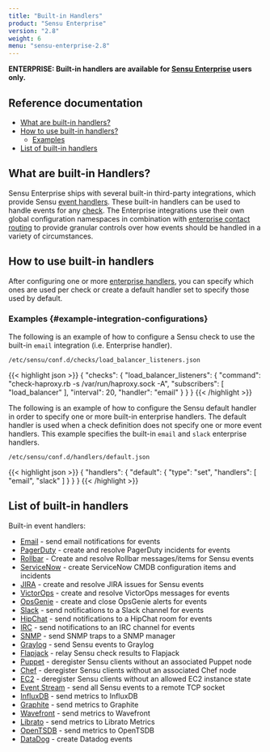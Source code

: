 ```yaml
---
title: "Built-in Handlers"
product: "Sensu Enterprise"
version: "2.8"
weight: 6
menu: "sensu-enterprise-2.8"
---
```

**ENTERPRISE: Built-in handlers are available for [Sensu Enterprise][0]
users only.**

## Reference documentation

- [What are built-in handlers?](#what-are-built-in-handlers)
- [How to use built-in handlers?](#how-to-use-built-in-handlers)
  - [Examples](#example-integration-configurations)
- [List of built-in handlers](#list-of-built-in-handlers)

## What are built-in Handlers?

Sensu Enterprise ships with several built-in third-party integrations, which
provide Sensu [event handlers][1]. These built-in handlers can be used to handle
events for any [check][2]. The Enterprise integrations use their own global
configuration namespaces in combination with [enterprise contact routing][3] to
provide granular controls over how events should be handled in a variety of
circumstances.

## How to use built-in handlers

After configuring one or more [enterprise handlers][4], you can specify which
ones are used per check or create a default handler set to specify those used by
default.

### Examples {#example-integration-configurations}

The following is an example of how to configure a Sensu check to use the
built-in `email` integration (i.e. Enterprise handler).

`/etc/sensu/conf.d/checks/load_balancer_listeners.json`

{{< highlight json >}}
{
  "checks": {
    "load_balancer_listeners": {
      "command": "check-haproxy.rb -s /var/run/haproxy.sock -A",
      "subscribers": [
        "load_balancer"
      ],
      "interval": 20,
      "handler": "email"
    }
  }
}
{{< /highlight >}}

The following is an example of how to configure the Sensu default handler in
order to specify one or more built-in enterprise handlers. The default handler
is used when a check definition does not specify one or more event handlers.
This example specifies the built-in `email` and `slack` enterprise handlers.

`/etc/sensu/conf.d/handlers/default.json`

{{< highlight json >}}
{
  "handlers": {
    "default": {
      "type": "set",
      "handlers": [
        "email",
        "slack"
      ]
    }
  }
}
{{< /highlight >}}


## List of built-in handlers

Built-in event handlers:

- [Email](../integrations/email) - send email notifications for events
- [PagerDuty](../integrations/pagerduty) - create and resolve PagerDuty incidents for events
- [Rollbar](../integrations/rollbar) - Create and resolve Rollbar messages/items for Sensu events
- [ServiceNow](../integrations/servicenow) - create ServiceNow CMDB configuration items and incidents
- [JIRA](../integrations/jira) - create and resolve JIRA issues for Sensu events
- [VictorOps](../integrations/victorops) - create and resolve VictorOps messages for events
- [OpsGenie](../integrations/opsgenie) - create and close OpsGenie alerts for events
- [Slack](../integrations/slack) - send notifications to a Slack channel for events
- [HipChat](../integrations/hipchat) - send notifications to a HipChat room for events
- [IRC](../integrations/irc) - send notifications to an IRC channel for events
- [SNMP](../integrations/snmp) - send SNMP traps to a SNMP manager
- [Graylog](../integrations/graylog) - send Sensu events to Graylog
- [Flapjack](../integrations/flapjack) - relay Sensu check results to Flapjack
- [Puppet](../integrations/puppet) - deregister Sensu clients without an associated Puppet node
- [Chef](../integrations/chef) - deregister Sensu clients without an associated Chef node
- [EC2](../integrations/ec2) - deregister Sensu clients without an allowed EC2 instance state
- [Event Stream](../integrations/event_stream) - send all Sensu events to a remote TCP socket
- [InfluxDB](../integrations/influxdb) - send metrics to InfluxDB
- [Graphite](../integrations/graphite) - send metrics to Graphite
- [Wavefront](../integrations/wavefront) - send metrics to Wavefront
- [Librato](../integrations/librato) - send metrics to Librato Metrics
- [OpenTSDB](../integrations/opentsdb) - send metrics to OpenTSDB
- [DataDog](../integrations/datadog) - create Datadog events

[?]:  #
[0]:  /sensu-enterprise
[1]:  /sensu-core/1.2/reference/handlers
[2]:  /sensu-core/1.2/reference/checks
[3]:  ../contact-routing
[4]:  #list-of-built-in-handlers
